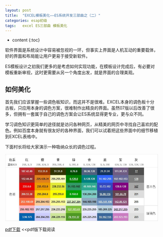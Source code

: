 ```yaml
---
layout: post
title:  "EXCEL模板美化——ES系统开发三部曲之（二）"
categories: esap初级
tags:   excel ES三部曲 模板美化
---
```


* content
{:toc}

软件界面是系统设计中容易被忽视的一环，但事实上界面是人机互动的重要载体，好的界面和布局能让用户更易于接受新软件。

ES模板设计之初我们更多的是考虑如何实现功能，在模板设计完成后，有必要对模板重新审视，这时更需要从另一个角度出发，就是界面的合理美观。

## 如何美化

首先我们应该掌握一些调色板知识，而这并不是很难。EXCEL本身的调色板十分古板，只应用本身的调色方案，很难制作出精良的界面。虽然07版以后改善了很多，但拥有一套属于自己的调色方案会让ES系统显得更专业，更与众不同。

学习调色知识更简单的途径就是访问各种网页，从精美的网页中寻找自己喜欢的配色。例如百度本身就有很友好的各种界面，我们可以试着把这些界面中的细节移植到EXCEL表格中。

下面村长将给大家演示一种吸纳众长的调色过程。

![](/img/es2-1.jpg) 

[pdf下载](/files/ESAP2nd.pdf) <<pdf版下载阅读

